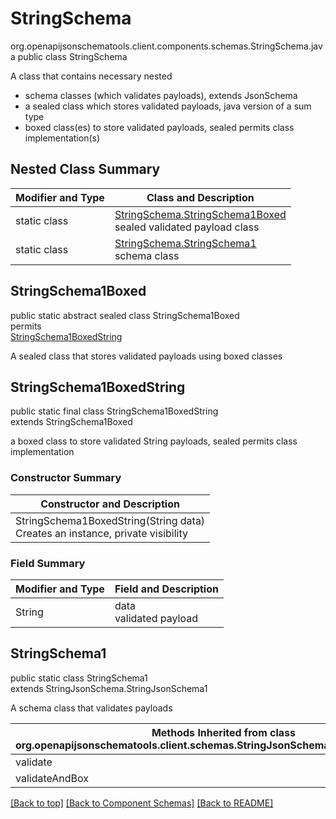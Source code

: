 # StringSchema
org.openapijsonschematools.client.components.schemas.StringSchema.java
public class StringSchema

A class that contains necessary nested
- schema classes (which validates payloads), extends JsonSchema
- a sealed class which stores validated payloads, java version of a sum type
- boxed class(es) to store validated payloads, sealed permits class implementation(s)

## Nested Class Summary
| Modifier and Type | Class and Description |
| ----------------- | ---------------------- |
| static class | [StringSchema.StringSchema1Boxed](#stringschema1boxed)<br> sealed validated payload class |
| static class | [StringSchema.StringSchema1](#stringschema1)<br> schema class |

## StringSchema1Boxed
public static abstract sealed class StringSchema1Boxed<br>
permits<br>
[StringSchema1BoxedString](#stringschema1boxedstring)

A sealed class that stores validated payloads using boxed classes

## StringSchema1BoxedString
public static final class StringSchema1BoxedString<br>
extends StringSchema1Boxed

a boxed class to store validated String payloads, sealed permits class implementation

### Constructor Summary
| Constructor and Description |
| --------------------------- |
| StringSchema1BoxedString(String data)<br>Creates an instance, private visibility |

### Field Summary
| Modifier and Type | Field and Description |
| ----------------- | ---------------------- |
| String | data<br>validated payload |

## StringSchema1
public static class StringSchema1<br>
extends StringJsonSchema.StringJsonSchema1

A schema class that validates payloads

| Methods Inherited from class org.openapijsonschematools.client.schemas.StringJsonSchema.StringJsonSchema1 |
| ------------------------------------------------------------------ |
| validate                                                           |
| validateAndBox                                                     |

[[Back to top]](#top) [[Back to Component Schemas]](../../../README.md#Component-Schemas) [[Back to README]](../../../README.md)
